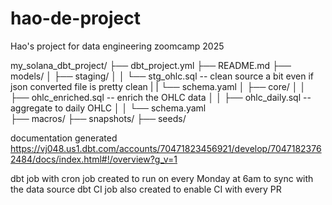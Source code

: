 # hao-de-project
Hao's project for data engineering zoomcamp 2025

my_solana_dbt_project/
├── dbt_project.yml
├── README.md
├── models/
│   ├── staging/
│   │   └── stg_ohlc.sql  -- clean source a bit even if json converted file is pretty clean
|   |   └── schema.yaml
│   ├── core/
│   │   ├── ohlc_enriched.sql  -- enrich the OHLC data
│   │   ├── ohlc_daily.sql     -- aggregate to daily OHLC
│   │   └── schema.yaml   
├── macros/
├── snapshots/
├── seeds/

documentation generated https://vj048.us1.dbt.com/accounts/70471823456921/develop/70471823762484/docs/index.html#!/overview?g_v=1

dbt job with cron job created to run on every Monday at 6am to sync with the data source
dbt CI job also created to enable CI with every PR
